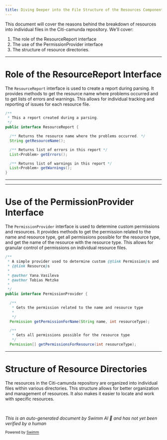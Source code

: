 ```yaml
---
title: Diving Deeper into the File Structure of the Resources Component
---
```

This document will cover the reasons behind the breakdown of resources into individual files in the Citi-camunda repository. We'll cover:

1. The role of the ResourceReport interface
2. The use of the PermissionProvider interface
3. The structure of resource directories.

<SwmSnippet path="/engine/src/main/java/org/camunda/bpm/engine/ResourceReport.java" line="21">

---

# Role of the ResourceReport Interface

The `ResourceReport` interface is used to create a report during parsing. It provides methods to get the resource name where problems occurred and to get lists of errors and warnings. This allows for individual tracking and reporting of issues for each resource file.

```java
/**
 * This a report created during a parsing.
 */
public interface ResourceReport {

  /** Returns the resource name where the problems occurred. */
  String getResourceName();

  /** Returns list of errors in this report */
  List<Problem> getErrors();

  /** Returns list of warnings in this report */
  List<Problem> getWarnings();
}
```

---

</SwmSnippet>

<SwmSnippet path="/engine/src/main/java/org/camunda/bpm/engine/impl/cfg/auth/PermissionProvider.java" line="22">

---

# Use of the PermissionProvider Interface

The `PermissionProvider` interface is used to determine custom permissions and resources. It provides methods to get the permission related to the name and resource type, get all permissions possible for the resource type, and get the name of the resource with the resource type. This allows for granular control of permissions on individual resource files.

```java
/**
 * A simple provider used to determine custom {@link Permission}s and
 * {@link Resource}s
 * 
 * @author Yana.Vasileva
 * @author Tobias Metzke
 *
 */
public interface PermissionProvider {

  /**
   * Gets the permission related to the name and resource type
   * 
   */
  Permission getPermissionForName(String name, int resourceType);

  /**
   * Gets all permissions possible for the resource type
   */
  Permission[] getPermissionsForResource(int resourceType);

```

---

</SwmSnippet>

# Structure of Resource Directories

The resources in the Citi-camunda repository are organized into individual files within various directories. This structure allows for better organization and management of resources. It also makes it easier to locate and work with specific resources.

&nbsp;

*This is an auto-generated document by Swimm AI 🌊 and has not yet been verified by a human*

<SwmMeta version="3.0.0" repo-id="Z2l0aHViJTNBJTNBQ2l0aS1jYW11bmRhJTNBJTNBZ2lsYWRuYXZvdA==" repo-name="Citi-camunda" doc-type="follow-up"><sup>Powered by [Swimm](/)</sup></SwmMeta>
